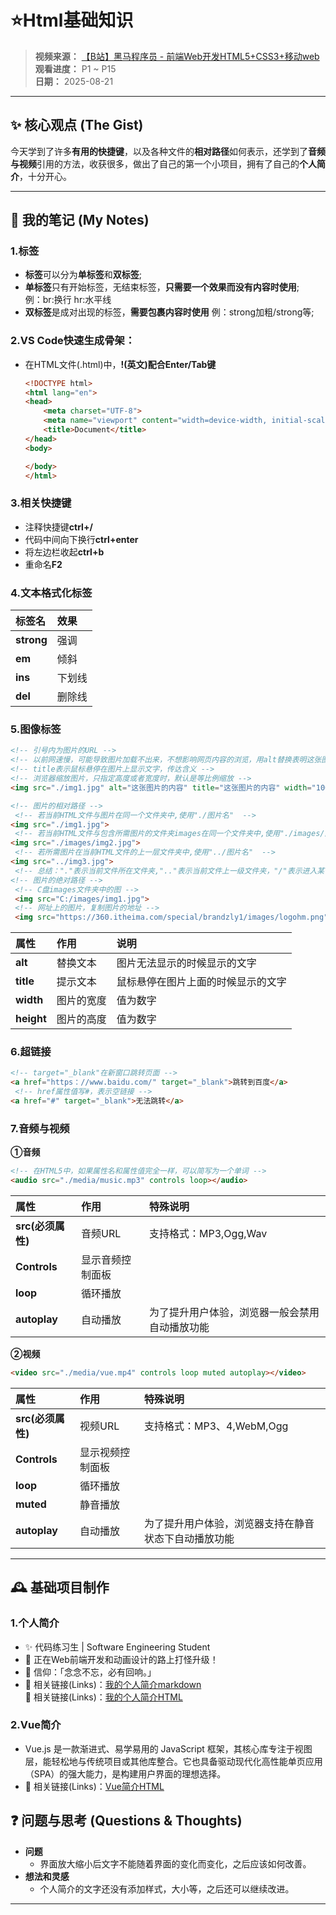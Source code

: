 # ⭐Html基础知识

> **视频来源：** [【B站】黑马程序员 - 前端Web开发HTML5+CSS3+移动web](https://www.bilibili.com/video/BV1kM4y127Li)<br>
> **观看进度：** P1 ~ P15<br>
> **日期：** 2025-08-21

---

## ✨ 核心观点 (The Gist)
今天学到了许多**有用的快捷键**，以及各种文件的**相对路径**如何表示，还学到了**音频与视频**引用的方法，收获很多，做出了自己的第一个小项目，拥有了自己的**个人简介**，十分开心。

---

## 📝 我的笔记 (My Notes)
### 1.标签
*   **标签**可以分为**单标签**和**双标签**;<br>
*   **单标签**只有开始标签，无结束标签，**只需要一个效果而没有内容时使用**;<br>
  例：br:换行  hr:水平线<br>
*   **双标签**是成对出现的标签，**需要包裹内容时使用**
  例：strong加粗/strong等;
### 2.VS Code**快速生成骨架**：<br>
* 在HTML文件(.html)中，**!(英文)配合Enter/Tab键**
    ```html
    <!DOCTYPE html>
    <html lang="en">
    <head>
        <meta charset="UTF-8">
        <meta name="viewport" content="width=device-width, initial-scale=1.0">
        <title>Document</title>
    </head>
    <body>
    
    </body>
    </html>
    ```
### 3.相关快捷键
*   注释快捷键**ctrl+/**
*   代码中间向下换行**ctrl+enter**
*   将左边栏收起**ctrl+b**
*   重命名**F2**
### 4.文本格式化标签
| 标签名 | 效果 |               
| :--- | :--- | 
| **strong** | 强调 |
| **em** | 倾斜 | 
| **ins** | 下划线|
| **del**|删除线|
### 5.图像标签
```html
<!-- 引号内为图片的URL -->
<!-- 以前网速慢，可能导致图片加载不出来，不想影响网页内容的浏览，用alt替换表明这张图片的内容 -->
<!-- title表示鼠标悬停在图片上显示文字，传达含义 -->
<!-- 浏览器缩放图片，只指定高度或者宽度时，默认是等比例缩放 -->
<img src="./img1.jpg" alt="这张图片的内容" title="这张图片的内容" width="100">

<!-- 图片的相对路径 -->
 <!-- 若当前HTML文件与图片在同一个文件夹中,使用"./图片名"  -->
<img src="./img1.jpg">
 <!-- 若当前HTML文件与包含所需图片的文件夹images在同一个文件夹中,使用"./images/图片名"  -->
<img src="./images/img2.jpg">
 <!-- 若所需图片在当前HTML文件的上一层文件夹中,使用"../图片名"  -->
<img src="../img3.jpg">
 <!-- 总结："."表示当前文件所在文件夹,".."表示当前文件上一级文件夹，"/"表示进入某个文件夹里面 -->
<!-- 图片的绝对路径 -->
 <!-- C盘images文件夹中的图 -->
 <img src="C:/images/img1.jpg">
 <!-- 网址上的图片，复制图片的地址 -->
 <img src="https://360.itheima.com/special/brandzly1/images/logohm.png">
```
| 属性 | 作用 | 说明 |
| :--- | :--- | :--- |
| **alt** | 替换文本 | 图片无法显示的时候显示的文字 |
| **title** | 提示文本 | 鼠标悬停在图片上面的时候显示的文字 |
| **width** | 图片的宽度| 值为数字|
| **height** | 图片的高度| 值为数字 |

### 6.超链接
```html
<!-- target="_blank"在新窗口跳转页面 -->
<a href="https：//www.baidu.com/" target="_blank">跳转到百度</a>
 <!-- href属性值写#，表示空链接 -->
<a href="#" target="_blank">无法跳转</a>
```

### 7.音频与视频
**①音频**
```html
<!-- 在HTML5中，如果属性名和属性值完全一样，可以简写为一个单词 -->
<audio src="./media/music.mp3" controls loop></audio>
```
| 属性 | 作用 | 特殊说明 |
| :--- | :--- | :--- |
| **src(必须属性)** | 音频URL | 支持格式：MP3,Ogg,Wav |
| **Controls** | 显示音频控制面板 |  |
| **loop** | 循环播放| |
| **autoplay** | 自动播放| 为了提升用户体验，浏览器一般会禁用自动播放功能 |

 **②视频**
 ```html
<video src="./media/vue.mp4" controls loop muted autoplay></video>
```
| 属性 | 作用 | 特殊说明 |
| :--- | :--- | :--- |
| **src(必须属性)** | 视频URL | 支持格式：MP3、4,WebM,Ogg |
| **Controls** | 显示视频控制面板 |  |
| **loop** | 循环播放| |
| **muted** | 静音播放| |
| **autoplay** | 自动播放| 为了提升用户体验，浏览器支持在静音状态下自动播放功能 |

---

## 🕰️ 基础项目制作
### 1.个人简介
* ✨ 代码练习生 | Software Engineering Student
* 🌱 正在Web前端开发和动画设计的路上打怪升级！
* 🚀 信仰：「念念不忘，必有回响。」
* 🔗 相关链接(Links)：[我的个人简介markdown](./个人简介.md)<br>
  🔗 相关链接(Links)：[我的个人简介HTML](../code-snippets/个人简介.html)
### 2.Vue简介
* Vue.js 是一款渐进式、易学易用的 JavaScript 框架，其核心库专注于视图层，能轻松地与传统项目或其他库整合。它也具备驱动现代化高性能单页应用（SPA）的强大能力，是构建用户界面的理想选择。
*  🔗 相关链接(Links)：[Vue简介HTML](..//code-snippets/Vue.html)


## ❓ 问题与思考 (Questions & Thoughts)
*   **问题**
    *   界面放大缩小后文字不能随着界面的变化而变化，之后应该如何改善。
*   **想法和灵感**
    *   个人简介的文字还没有添加样式，大小等，之后还可以继续改进。

---